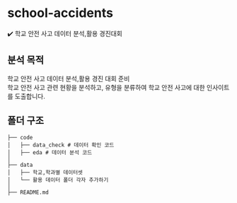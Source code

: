 # school-accidents
✔️ 학교 안전 사고 데이터 분석,활용 경진대회

## 분석 목적
학교 안전 사고 데이터 분석,활용 경진 대회 준비<br>
학교 안전 사고 관련 현황을 분석하고, 유형을 분류하여 학교 안전 사고에 대한 인사이트를 도출합니다.

## 폴더 구조

```
├── code
│   ├── data_check # 데이터 확인 코드
│   ├── eda # 데이터 분석 코드
│
├── data
│   ├── 학교,학과별 데이터셋
│   └── 활용 데이터 폴더 각자 추가하기
│
├── README.md
```

